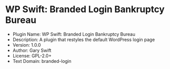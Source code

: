  # WP Swift: Branded Login Bankruptcy Bureau

 * Plugin Name:       WP Swift: Branded Login Bankruptcy Bureau
 * Description:       A plugin that restyles the default WordPress login page
 * Version:           1.0.0
 * Author:            Gary Swift
 * License:           GPL-2.0+
 * Text Domain:       branded-login